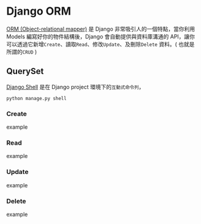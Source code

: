 # Django ORM

[ORM (Object-relational mapper)](https://docs.djangoproject.com/en/dev/topics/db/queries/) 是 Django 非常吸引人的一個特點，當你利用 Models 編寫好你的物件結構後，Django 會自動提供與資料庫溝通的 API，讓你可以透過它新增`Create`、讀取`Read`、修改`Update`、及刪除`Delete` 資料。( 也就是所謂的`CRUD` )

## QuerySet
[Django Shell](https://docs.djangoproject.com/en/dev/ref/django-admin/#django-admin-shell) 是在 Django project 環境下的`互動式命令列`，
```
python manage.py shell
```
### Create

example

### Read

example

### Update

example

### Delete

example
